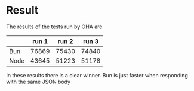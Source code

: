 # Result

The results of the tests run by OHA are

|      | run 1 | run 2 | run 3 |
| ---- | ----- | ----- | ----- |
| Bun  | 76869 | 75430 | 74840 |
| Node | 43645 | 51223 | 51178 |

In these results there is a clear winner. Bun is just faster when responding with the same JSON body

